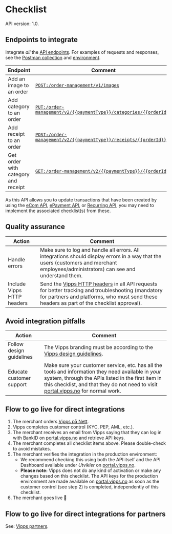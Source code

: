 <!-- START_METADATA
---
title: Order Management API checklist
sidebar_label: Checklist
sidebar_position: 50
description: Checklist for full integration with the Order Management API.
pagination_next: null
pagination_prev: null
---
END_METADATA -->

# Checklist

API version: 1.0.

## Endpoints to integrate

Integrate _all_ the [API endpoints][order-mgmt-api-reference-url]. For examples of requests and responses, see the [Postman collection](/tools/vipps-order-management-api-postman-collection.json) and [environment](https://github.com/vippsas/vipps-developers/blob/master/tools/vipps-api-global-postman-environment.json).

| Endpoint | Comment |
|----------|---------|
| Add an image to an order | [`POST:/order-management/v1/images`][add-image-endpoint] |
| Add category to an order | [`PUT:/order-management/v2/{{paymentType}}/categories/{{orderId}}`][add-category-endpoint] |
| Add receipt to an order | [`POST:/order-management/v2/{{paymentType}}/receipts/{{orderId}}`][add-receipt-endpoint] |
| Get order with category and receipt | [`GET:/order-management/v2/{{paymentType}}/{{orderId}}`][get-order-endpoint] |

As this API allows you to update transactions that have been created by using the [eCom API](https://developer.vippsmobilepay.com/docs/APIs/ecom-api), [ePayment API](https://developer.vippsmobilepay.com/docs/APIs/epayment-api), or [Recurring API](https://developer.vippsmobilepay.com/docs/APIs/recurring-api), you may need to implement the associated checklist(s) from these.

## Quality assurance

| Action | Comment |
|--------|---------|
|     Handle errors | Make sure to log and handle all errors. All integrations should display errors in a way that the users (customers and merchant employees/administrators) can see and understand them.|
|     Include Vipps HTTP headers | Send the [Vipps HTTP headers](https://developer.vippsmobilepay.com/docs/vipps-developers/common-topics/http-headers) in all API requests for better tracking and troubleshooting (mandatory for partners and platforms, who must send these headers as part of the checklist approval). |

## Avoid integration pitfalls

| Action | Comment |
|--------|---------|
|     Follow design guidelines| The Vipps branding must be according to the [Vipps design guidelines](https://developer.vippsmobilepay.com/docs/design-guidelines).|
|     Educate customer support| Make sure your customer service, etc. has all the tools and information they need available in _your_ system, through the APIs listed in the first item in this checklist, and that they do not need to visit [portal.vipps.no](https://portal.vipps.no) for normal work.|

## Flow to go live for direct integrations

1. The merchant orders
   [Vipps på Nett](https://www.vipps.no/produkter-og-tjenester/bedrift/ta-betalt-paa-nett/ta-betalt-paa-nett/).
1. Vipps completes customer control (KYC, PEP, AML, etc.).
1. The merchant receives an email from Vipps saying that they can log in with
   BankID on
   [portal.vipps.no][portal-url]
   and retrieve API keys.
1. The merchant completes all checklist items above.
   Please double-check to avoid mistakes.
1. The merchant verifies the integration in the production environment:
   * We recommend checking this using both the API itself and the API Dashboard available under _Utvikler_ on
      [portal.vipps.no][portal-url].
   * **Please note:** Vipps does not do any kind of activation or make any changes based on this checklist.
      The API keys for the production environment are made available on
      [portal.vipps.no][portal-url]
      as soon as the customer control (see step 2) is completed, independently of this checklist.
1. The merchant goes live 🎉

## Flow to go live for direct integrations for partners

See: [Vipps partners](https://developer.vippsmobilepay.com/docs/partner).

[order-mgmt-api-reference-url]: https://developer.vippsmobilepay.com/api/order-management
[add-image-endpoint]: https://developer.vippsmobilepay.com/api/order-management#tag/Image/operation/postImage
[add-category-endpoint]: https://developer.vippsmobilepay.com/api/order-management#tag/Category/operation/putCategoryV2
[add-receipt-endpoint]: https://developer.vippsmobilepay.com/api/order-management#tag/Receipt/operation/postReceiptV2
[get-order-endpoint]: https://developer.vippsmobilepay.com/api/order-management#tag/Order/operation/getOrderV2
[portal-url]: https://portal.vipps.no

